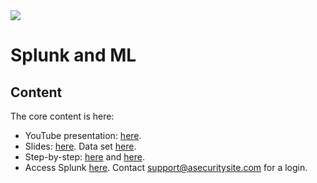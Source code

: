 <img src="https://github.com/billbuchanan/csn09112/blob/master/zadditional/top_csn09112.png"/>

# Splunk and ML

## Content
The core content is here:

* YouTube presentation: [here](https://youtu.be/MYg1dhp1rzo).
* Slides: [here](https://asecuritysite.com/public/ch13_splunk_ml.ppsx). Data set [here](https://repl.it/@billbuchanan/deleteme#main.py).
* Step-by-step: [here](https://asecuritysite.com/public/ml.pdf) and [here](https://asecuritysite.com/public/ch13_tut01.pdf).
* Access Splunk [here](https://asecuritysite.com:8443/). Contact support@asecuritysite.com for a login.

